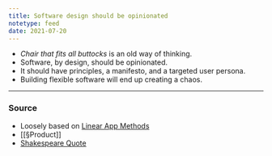 ```yaml
---
title: Software design should be opinionated
notetype: feed
date: 2021-07-20
---
```


- *Chair that fits all buttocks* is an old way of thinking.
- Software, by design, should be opinionated. 
- It should have principles, a manifesto, and a targeted user persona.
- Building flexible software will end up creating a chaos. 

---

### Source 
- Loosely based on [Linear App Methods](https://linear.app/method)
- [[§Product]]
- [Shakespeare Quote](https://metaphorawarenessmonth.wordpress.com/2017/06/14/it-is-like-a-barbers-chair-that-fits-all-buttocks/)